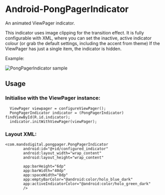 # Android-PongPagerIndicator
An animated ViewPager indicator.

This indicator uses image clipping for the transition effect.
It is fully configurable with XML, where you can set the inactive, active indicator colour (or grab the default settings, including the accent from theme)
If the ViewPager has just a single item, the indicator is hidden.

Example:

![PongPagerIndicator sample](http://i.imgur.com/PXFdVqM.gifv)

## Usage

### Initialise with the ViewPager instance:

```
  ViewPager viewpager = configureViewPager();
  PongPagerIndicator indicator = (PongPagerIndicator) findViewById(R.id.indicator);
  indicator.initWithViewPager(viewPager);
```

### Layout XML:

```
<com.mandsdigital.pongpager.PongPagerIndicator
        android:id="@+id/configured_indicator"
        android:layout_width="wrap_content"
        android:layout_height="wrap_content"

        app:barHeight="6dp"
        app:barWidth="40dp"
        app:spaceWidth="8dp"
        app:emptyBarColor="@android:color/holo_blue_dark"
        app:activeIndicatorColor="@android:color/holo_green_dark"
        />
```
